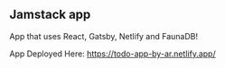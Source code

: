 ## Jamstack app
App that uses React, Gatsby, Netlify and FaunaDB!

App Deployed Here:
https://todo-app-by-ar.netlify.app/
